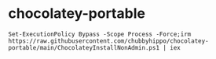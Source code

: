# chocolatey-portable
```
Set-ExecutionPolicy Bypass -Scope Process -Force;irm https://raw.githubusercontent.com/chubbyhippo/chocolatey-portable/main/ChocolateyInstallNonAdmin.ps1 | iex
```
